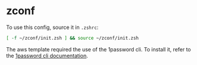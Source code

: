 # zconf

To use this config, source it in `.zshrc`:

```zsh
[ -f ~/zconf/init.zsh ] && source ~/zconf/init.zsh
```

The aws template required the use of the 1password cli. To install it, refer
to the [1password cli documentation][1password-cli].

[1password-cli]: https://developer.1password.com/docs/cli/get-started#install
